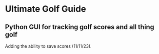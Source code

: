 # Ultimate Golf Guide

## Python GUI for tracking golf scores and all thing golf

Adding the ability to save scores (11/11/23).
